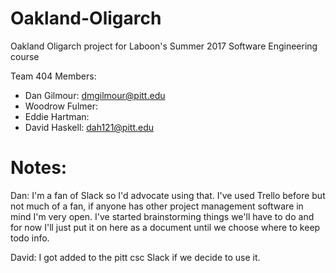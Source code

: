 # Oakland-Oligarch

Oakland Oligarch project for Laboon's Summer 2017 Software Engineering course

Team 404 Members:

* Dan Gilmour: dmgilmour@pitt.edu
* Woodrow Fulmer: 
* Eddie Hartman:
* David Haskell: dah121@pitt.edu

# Notes:
Dan: I'm a fan of Slack so I'd advocate using that. I've used Trello before but not much of a fan, if anyone has other project management software in mind I'm very open. I've started brainstorming things we'll have to do and for now I'll just put it on here as a document until we choose where to keep todo info.

David: I got added to the pitt csc Slack if we decide to use it.
